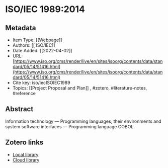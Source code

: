 # ISO/IEC 1989:2014

## Metadata

* Item Type: [[Webpage]]
* Authors: [[ ISO/IEC]]
* Date Added: [[2022-04-02]]
* URL: [https://www.iso.org/cms/render/live/en/sites/isoorg/contents/data/standard/05/14/51416.html](https://www.iso.org/cms/render/live/en/sites/isoorg/contents/data/standard/05/14/51416.html)
* Cite key: iso/iecISOIEC1989
* Topics: [[Project Proposal and Plan]]
, #zotero, #literature-notes, #reference

## Abstract

Information technology — Programming languages, their environments and system software interfaces — Programming language COBOL


##  Zotero links
* [Local library](zotero://select/items/1_3JLS74SX)
* [Cloud library](http://zotero.org/users/9285361/items/3JLS74SX)


